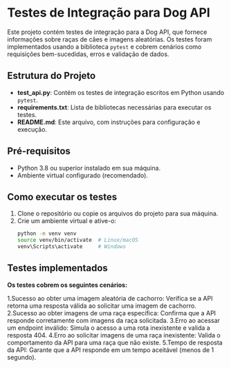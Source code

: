 # Testes de Integração para Dog API

Este projeto contém testes de integração para a Dog API, que fornece informações sobre raças de cães e imagens aleatórias. Os testes foram implementados usando a biblioteca `pytest` e cobrem cenários como requisições bem-sucedidas, erros e validação de dados.

## Estrutura do Projeto

- **test_api.py**: Contém os testes de integração escritos em Python usando `pytest`.
- **requirements.txt**: Lista de bibliotecas necessárias para executar os testes.
- **README.md**: Este arquivo, com instruções para configuração e execução.

## Pré-requisitos

- Python 3.8 ou superior instalado em sua máquina.
- Ambiente virtual configurado (recomendado).

## Como executar os testes

1. Clone o repositório ou copie os arquivos do projeto para sua máquina.
2. Crie um ambiente virtual e ative-o:
   ```bash
   python -m venv venv
   source venv/bin/activate  # Linux/macOS
   venv\Scripts\activate     # Windows

## Testes implementados

**Os testes cobrem os seguintes cenários:**

   1.Sucesso ao obter uma imagem aleatória de cachorro: Verifica se a API retorna uma resposta válida ao solicitar uma imagem de cachorro.
   2.Sucesso ao obter imagens de uma raça específica: Confirma que a API responde corretamente com imagens da raça solicitada.
   3.Erro ao acessar um endpoint inválido: Simula o acesso a uma rota inexistente e valida a resposta 404.
   4.Erro ao solicitar imagens de uma raça inexistente: Valida o comportamento da API para uma raça que não existe.
   5.Tempo de resposta da API: Garante que a API responde em um tempo aceitável (menos de 1 segundo).